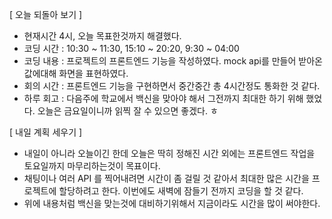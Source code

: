 [ 오늘 되돌아 보기 ]

- 현재시간 4시, 오늘 목표한것까지 해결했다.
- 코딩 시간 : 10:30 ~ 11:30, 15:10 ~ 20:20, 9:30 ~ 04:00
- 코딩 내용 : 프로젝트의 프론트엔드 기능을 작성하였다. mock api를 만들어 받아온 값에대해 화면을 표현하였다.
- 회의 시간 : 프론트엔드 기능을 구현하면서 중간중간 총 4시간정도 통화한 것 같다.
- 하루 회고 : 다음주에 학교에서 백신을 맞아야 해서 그전까지 최대한 하기 위해 했었다. 오늘은 금요일이니까 읽찍 잘 수 있으면 좋겠다. ㅎ

[ 내일 계획 세우기 ]

- 내일이 아니라 오늘이긴 한데 오늘은 딱히 정해진 시간 외에는 프론트엔드 작업을 토요일까지 마무리하는것이 목표이다.
- 채팅이나 여러 API 를 찍어내려면 시간이 좀 걸릴 것 같아서 최대한 많은 시간을 프로젝트에 할당하려고 한다. 이번에도 새벽에 잠들기 전까지 코딩을 할 것 같다.
- 위에 내용처럼 백신을 맞는것에 대비하기위해서 지금이라도 시간을 많이 써야한다.